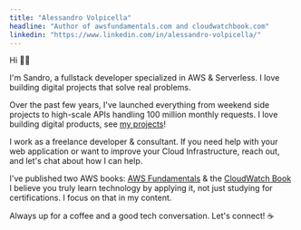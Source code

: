 ```yaml
---
title: "Alessandro Volpicella" 
headline: "Author of awsfundamentals.com and cloudwatchbook.com"
linkedin: "https://www.linkedin.com/in/alessandro-volpicella/"
---
```


Hi 👋🏽

I'm Sandro, a fullstack developer specialized in AWS & Serverless. I love building digital projects that solve real problems.

Over the past few years, I've launched everything from weekend side projects to high-scale APIs handling 100 million monthly requests. I love building digital products, see [my projects](https://sandrovolpicella.com/projects)!

I work as a freelance developer & consultant. If you need help with your web application or want to improve your Cloud Infrastructure, reach out, and let's chat about how I can help.

I've published two AWS books: [AWS Fundamentals](https://awsfundamentals.com/) & the [CloudWatch Book](https://cloudwatchbook.com/) I believe you truly learn technology by applying it, not just studying for certifications. I focus on that in my content.

Always up for a coffee and a good tech conversation. Let's connect! ☕
